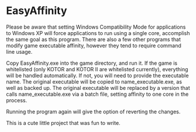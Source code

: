 # EasyAffinity
Please be aware that setting Windows Compatibility Mode for applications to Windows XP will force applications to run using a single core, accomplish the same goal as this program. There are also a few other programs that modify game executable affinity, however they tend to require command line usage.

Copy EasyAffinity.exe into the game directory, and run it. If the game is whitelisted (only KOTOR and KOTOR II are whitelisted currently), everything will be handled automatically. If not, you will need to provide the executable name. The original executable will be copied to name_executable.exe, as well as backed up. The original executable will be replaced by a version that calls name_executable.exe via a batch file, setting affinity to one core in the process.

Running the program again will give the option of reverting the changes.

This is a cute little project that was fun to write.
